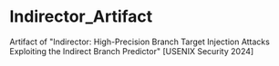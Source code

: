 # Indirector_Artifact
Artifact of "Indirector: High-Precision Branch Target Injection Attacks Exploiting the Indirect Branch Predictor" [USENIX Security 2024]
